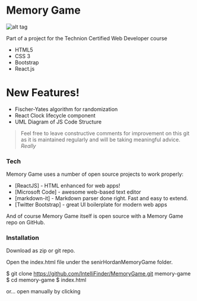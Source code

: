# Memory Game 

![alt tag](http://blog-assets.risingstack.com/2016/Jan/react_best_practices-1453211146748.png)

Part of a project for the Technion Certified Web Developer course

  - HTML5
  - CSS 3
  - Bootstrap
  - React.js

# New Features!

  - Fischer-Yates algorithm for randomization
  - React Clock lifecycle component
  - UML Diagram of JS Code Structure


> Feel free to leave constructive comments for improvement
>on this git as it is maintained regularly and will be taking 
> meaningful advice. *Really*


### Tech

Memory Game uses a number of open source projects to work properly:

* [ReactJS] - HTML enhanced for web apps!
* [Microsoft Code] - awesome web-based text editor
* [markdown-it] - Markdown parser done right. Fast and easy to extend.
* [Twitter Bootstrap] - great UI boilerplate for modern web apps


And of course Memory Game itself is open source with a Memory Game repo
 on GitHub.

### Installation


Download as zip or git repo.

Open the index.html file under the senirHordanMemoryGame folder.


$ git clone https://github.com/IntelliFinder/MemoryGame.git memory-game
$ cd memory-game
$ index.html

or... open manually by clicking 
